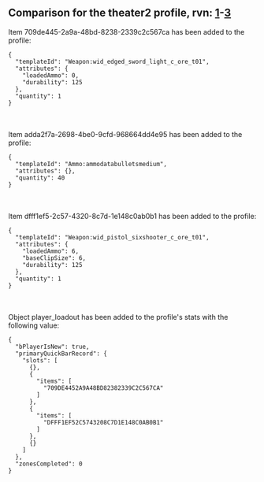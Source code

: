 ## Comparison for the theater2 profile, rvn: [1](https://github.com/PRO100KatYT/FortniteProfileRevisions/tree/main/profiles/theater2/1%20theater2.json)-[3](https://github.com/PRO100KatYT/FortniteProfileRevisions/tree/main/profiles/theater2/3%20theater2.json)

Item 709de445-2a9a-48bd-8238-2339c2c567ca has been added to the profile:

```
{
  "templateId": "Weapon:wid_edged_sword_light_c_ore_t01",
  "attributes": {
    "loadedAmmo": 0,
    "durability": 125
  },
  "quantity": 1
}
```

<br><br>
Item adda2f7a-2698-4be0-9cfd-968664dd4e95 has been added to the profile:

```
{
  "templateId": "Ammo:ammodatabulletsmedium",
  "attributes": {},
  "quantity": 40
}
```

<br><br>
Item dfff1ef5-2c57-4320-8c7d-1e148c0ab0b1 has been added to the profile:

```
{
  "templateId": "Weapon:wid_pistol_sixshooter_c_ore_t01",
  "attributes": {
    "loadedAmmo": 6,
    "baseClipSize": 6,
    "durability": 125
  },
  "quantity": 1
}
```

<br><br>
Object player_loadout has been added to the profile's stats with the following value:

```
{
  "bPlayerIsNew": true,
  "primaryQuickBarRecord": {
    "slots": [
      {},
      {
        "items": [
          "709DE4452A9A48BD82382339C2C567CA"
        ]
      },
      {
        "items": [
          "DFFF1EF52C5743208C7D1E148C0AB0B1"
        ]
      },
      {}
    ]
  },
  "zonesCompleted": 0
}
```

<br><br>
